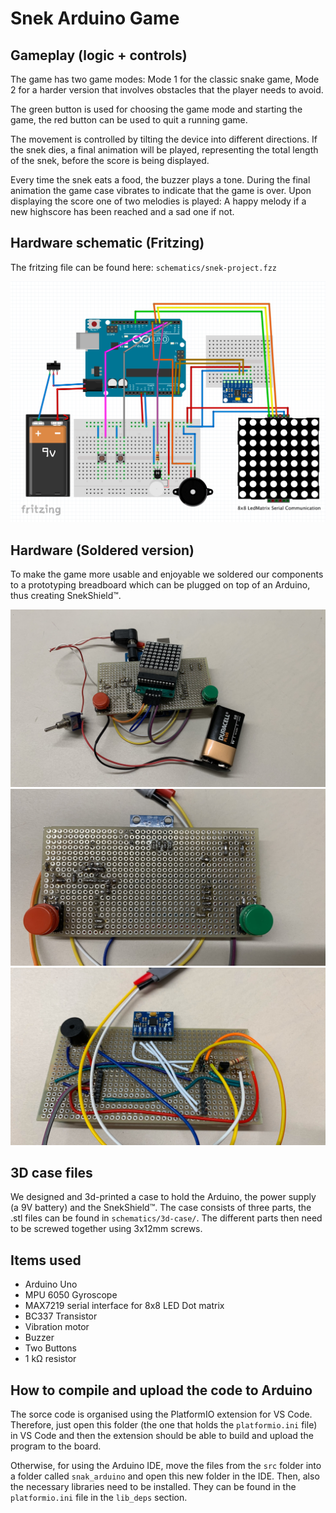 # Snek Arduino Game

## Gameplay (logic + controls)

The game has two game modes: Mode 1 for the classic snake game, Mode 2 for a harder version that involves obstacles that the player needs to avoid. 

The green button is used for choosing the game mode and starting the game, the red button can be used to quit a running game.

The movement is controlled by tilting the device into different directions. If the snek dies, a final animation will be played, representing the total length of the snek, before the score is being displayed.

Every time the snek eats a food, the buzzer plays a tone. During the final animation the game case vibrates to indicate that the game is over. Upon displaying the score one of two melodies is played: A happy melody if a new highscore has been reached and a sad one if not.

## Hardware schematic (Fritzing)

The fritzing file can be found here: `schematics/snek-project.fzz`

![](img/fritzing.png)

## Hardware (Soldered version)

To make the game more usable and enjoyable we soldered our components to a prototyping breadboard which can be plugged on top of an Arduino, thus creating SnekShield™.

![](img/soldered-hardware-1.jpg)
![](img/soldered-hardware-2.jpg)
![](img/soldered-hardware-3.jpg)

## 3D case files

We designed and 3d-printed a case to hold the Arduino, the power supply (a 9V battery) and the SnekShield™. The case consists of three parts, the .stl files can be found in `schematics/3d-case/`. The different parts then need to be screwed together using 3x12mm screws.

## Items used

- Arduino Uno
- MPU 6050 Gyroscope
- MAX7219 serial interface for 8x8 LED Dot matrix
- BC337 Transistor
- Vibration motor
- Buzzer
- Two Buttons
- 1 kΩ resistor
 
## How to compile and upload the code to Arduino

The sorce code is organised using the PlatformIO extension for VS Code. Therefore, just open this folder (the one that holds the `platformio.ini` file) in VS Code and then the extension should be able to build and upload the program to the board.

Otherwise, for using the Arduino IDE, move the files from the `src` folder into a folder called `snak_arduino` and open this new folder in the IDE. Then, also the necessary libraries need to be installed. They can be found in the `platformio.ini` file in the `lib_deps` section.
